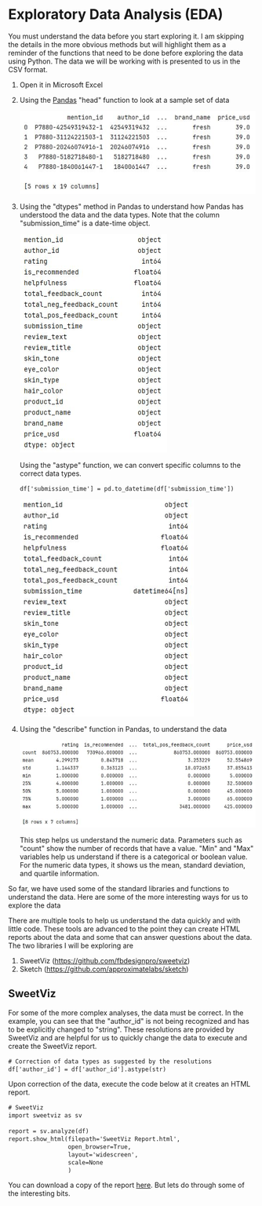 # Exploratory Data Analysis (EDA)
You must understand the data before you start exploring it. I am skipping the details in the more obvious methods but will highlight them as a reminder of the functions that need to be done before exploring the data using Python. The data we will be working with is presented to us in the CSV format. 

1. Open it in Microsoft Excel
2. Using the [Pandas](https://pandas.pydata.org/docs/user_guide/index.html) "head" function to look at a sample set of data
  
      ![](https://github.com/premthomas/retail_analytics/blob/c9810208378b5ad81ff7ca8d8d82dc0c4d45a00d/EDA/head.JPG)
   
3. Using the "dtypes" method in Pandas to understand how Pandas has understood the data and the data types. Note that the column "submission_time" is a date-time object. 

      ![](https://github.com/premthomas/retail_analytics/blob/1683e0c0fc9dddeec38ddc94e26ce932da7b99b8/EDA/dtypes.JPG)

   Using the "astype" function, we can convert specific columns to the correct data types. 
   ```
   df['submission_time'] = pd.to_datetime(df['submission_time'])
   ```

      ![](https://github.com/premthomas/retail_analytics/blob/24386f00a11de4b337f41ad0cbf74a7db3d6381f/EDA/dtypes-after.JPG)
   
4. Using the "describe" function in Pandas, to understand the data

      ![](https://github.com/premthomas/retail_analytics/blob/5f1149bff859851a0f6379d09ef4b8dae085b8c9/EDA/describe.JPG)

   This step helps us understand the numeric data. Parameters such as "count" show the number of records that have a value. "Min" and "Max" variables help us understand if there is a categorical or boolean value. For the numeric data types, it shows us the mean, standard deviation, and quartile information.

So far, we have used some of the standard libraries and functions to understand the data. 
Here are some of the more interesting ways for us to explore the data

There are multiple tools to help us understand the data quickly and with little code. These tools are advanced to the point they can create HTML reports about the data and some that can answer questions about the data. The two libraries I will be exploring are 
  1. SweetViz (https://github.com/fbdesignpro/sweetviz)
  2. Sketch (https://github.com/approximatelabs/sketch)

## SweetViz
For some of the more complex analyses, the data must be correct. In the example, you can see that the "author_id" is not being recognized and has to be explicitly changed to "string". 
These resolutions are provided by SweetViz and are helpful for us to quickly change the data to execute and create the SweetViz report. 

```
# Correction of data types as suggested by the resolutions
df['author_id'] = df['author_id'].astype(str)
```

Upon correction of the data, execute the code below at it creates an HTML report. 

```
# SweetViz
import sweetviz as sv

report = sv.analyze(df)
report.show_html(filepath='SweetViz Report.html',
                 open_browser=True,
                 layout='widescreen',
                 scale=None
                 )
```
You can download a copy of the report [here](https://github.com/premthomas/retail_analytics/blob/f1652ae6a589a077157e69ffdbe8e2c521f0522b/EDA/SweetViz%20Report.html). But lets do through some of the interesting bits.



